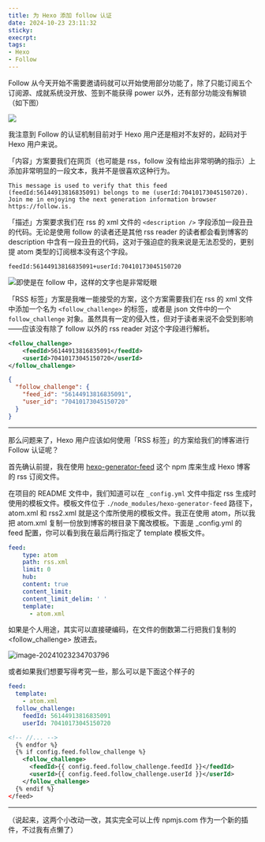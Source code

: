```yaml
---
title: 为 Hexo 添加 follow 认证
date: 2024-10-23 23:11:32
sticky:
execrpt:
tags:
- Hexo
- Follow
---
```


Follow 从今天开始不需要邀请码就可以开始使用部分功能了，除了只能订阅五个订阅源、成就系统没开放、签到不能获得 power 以外，还有部分功能没有解锁（如下图）

![](https://static.031130.xyz/uploads/2024/10/23/d3a69a7bcde58.webp)

我注意到 Follow 的认证机制目前对于 Hexo 用户还是相对不友好的，起码对于 Hexo 用户来说。

「内容」方案要我们在网页（也可能是 rss，follow 没有给出非常明确的指示）上添加非常明显的一段文本，我并不是很喜欢这种行为。

```
This message is used to verify that this feed (feedId:56144913816835091) belongs to me (userId:70410173045150720). Join me in enjoying the next generation information browser https://follow.is.
```

「描述」方案要求我们在 rss 的 xml 文件的 `<description />` 字段添加一段丑丑的代码。无论是使用 follow 的读者还是其他 rss reader 的读者都会看到博客的 description 中含有一段丑丑的代码，这对于强迫症的我来说是无法忍受的，更别提 atom 类型的订阅根本没有这个字段。

```
feedId:56144913816835091+userId:70410173045150720
```

![即使是在 follow 中，这样的文字也是非常眨眼](https://static.031130.xyz/uploads/2024/10/23/10dfda54f4dcc.webp)

「RSS 标签」方案是我唯一能接受的方案，这个方案需要我们在 rss 的 xml 文件中添加一个名为 `<follow_challenge>` 的标签，或者是 json 文件中的一个 `follow_challenge` 对象。虽然具有一定的侵入性，但对于读者来说不会受到影响——应该没有除了 follow 以外的 rss reader 对这个字段进行解析。

```xml
<follow_challenge>
    <feedId>56144913816835091</feedId>
    <userId>70410173045150720</userId>
</follow_challenge>
```

```json
{
  "follow_challenge": {
    "feed_id": "56144913816835091",
    "user_id": "70410173045150720"
  }
}
```

***

那么问题来了，Hexo 用户应该如何使用「RSS 标签」的方案给我们的博客进行 Follow 认证呢？

首先确认前提，我在使用 [hexo-generator-feed](https://github.com/hexojs/hexo-generator-feed) 这个 npm 库来生成 Hexo 博客的 rss 订阅文件。

在项目的 README 文件中，我们知道可以在 `_config.yml` 文件中指定 rss 生成时使用的模板文件。模板文件位于 `./node_modules/hexo-generator-feed` 路径下，atom.xml 和 rss2.xml 就是这个库所使用的模板文件。我正在使用 atom，所以我把 atom.xml 复制一份放到博客的根目录下魔改模板。下面是 _config.yml 的 feed 配置，你可以看到我在最后两行指定了 template 模板文件。

```yml
feed:
    type: atom
    path: rss.xml
    limit: 0
    hub:
    content: true
    content_limit:
    content_limit_delim: ' '
    template:
      - atom.xml
```

如果是个人用途，其实可以直接硬编码，在文件的倒数第二行把我们复制的 <follow_challenge> 放进去。

![image-20241023234703796](https://static.031130.xyz/uploads/2024/10/23/fae341d7985ea.webp)

或者如果我们想要写得考究一些，那么可以是下面这个样子的

```yml
feed:
  template:
    - atom.xml
  follow_challenge:
    feedId: 56144913816835091
    userId: 70410173045150720
```

```xml
<!-- //... -->
  {% endfor %}
  {% if config.feed.follow_challenge %}
    <follow_challenge>
      <feedId>{{ config.feed.follow_challenge.feedId }}</feedId>
      <userId>{{ config.feed.follow_challenge.userId }}</userId>
    </follow_challenge>
  {% endif %}
</feed>
```

***

（说起来，这两个小改动一改，其实完全可以上传 npmjs.com 作为一个新的插件，不过我有点懒了）

